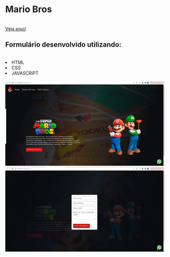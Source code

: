 <h1>Mario Bros</h1>
<br>
<a href="https://wellitonsansao07.github.io/MARIO-BROS">Veja aqui/</a>
<h2>Formulário desenvolvido utilizando:</h2>
<br>
<li>HTML</li>
<li>CSS</li>
<li>JAVASCRIPT</li>
<br>
<img src="https://github.com/wellitonsansao07/MARIO-BROS/blob/main/img/BROOS%201.png?raw=true" />
<img src="https://github.com/wellitonsansao07/MARIO-BROS/blob/main/img/BROS%202%20.png?raw=true" />
  
  
